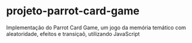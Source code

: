 # projeto-parrot-card-game
Implementação do Parrot Card Game, um jogo da memória temático com aleatoridade, efeitos e transiçaõ, utilizando JavaScript
